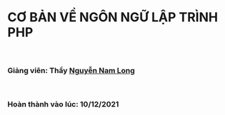 <h1>CƠ BẢN VỀ NGÔN NGỮ LẬP TRÌNH PHP</h1>
<br>

<h3>Giảng viên: Thầy <a href = "https://github.com/J2TeamNNL">Nguyễn Nam Long</a></h3>
<br>
<h3>Hoàn thành vào lúc: 10/12/2021</h3>
